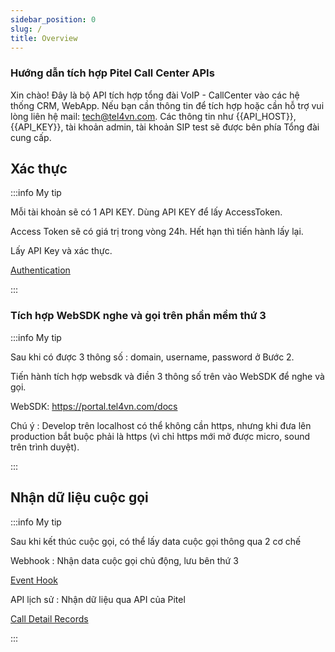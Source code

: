 ```yaml
---
sidebar_position: 0
slug: /
title: Overview
---
```


### Hướng dẫn tích hợp Pitel Call Center APIs

Xin chào! Đây là bộ API tích hợp tổng đài VoIP - CallCenter vào các hệ thống CRM, WebApp. Nếu bạn cần thông tin để tích hợp hoặc cần hỗ trợ vui lòng liên hệ mail: tech@tel4vn.com. Các thông tin như {{API_HOST}}, {{API_KEY}}, tài khoản admin, tài khoản SIP test sẽ được bên phía Tổng đài cung cấp.

## Xác thực

:::info My tip

Mỗi tài khoản sẽ có 1 API KEY. Dùng API KEY để lấy AccessToken.

Access Token sẽ có giá trị trong vòng 24h. Hết hạn thì tiến hành lấy lại.

Lấy API Key và xác thực.

[Authentication](/callcenter/auth)

:::

### Tích hợp WebSDK nghe và gọi trên phần mềm thứ 3

:::info My tip

Sau khi có được 3 thông số : domain, username, password ở Bước 2.

Tiến hành tích hợp websdk và điền 3 thông số trên vào WebSDK để nghe và gọi.

WebSDK: https://portal.tel4vn.com/docs

Chú ý : Develop trên localhost có thể không cần https, nhưng khi đưa lên production bắt buộc phải là https (vì chỉ https mới mở được micro, sound trên trình duyệt).

:::

## Nhận dữ liệu cuộc gọi

:::info My tip

Sau khi kết thúc cuộc gọi, có thể lấy data cuộc gọi thông qua 2 cơ chế

Webhook : Nhận data cuộc gọi chủ động, lưu bên thứ 3

[Event Hook](/callcenter/event)

API lịch sử : Nhận dữ liệu qua API của Pitel

[Call Detail Records](/callcenter/cdr)

:::